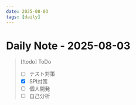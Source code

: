 ```yaml
---
date: 2025-08-03
tags: [daily]
---
```


# Daily Note - 2025-08-03

> [!todo] ToDo
> - [ ] テスト対策
> - [x] SPI対策
> - [ ] 個人開発
> - [ ] 自己分析
